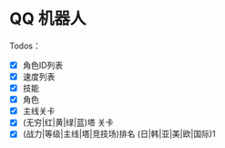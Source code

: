 # QQ 机器人

Todos：

- [x] 角色ID列表
- [x] 速度列表
- [x] 技能
- [x] 角色
- [x] 主线关卡
- [x] (无穷|红|黄|绿|蓝)塔 关卡
- [x] (战力|等级|主线|塔|竞技场)排名 (日|韩|亚|美|欧|国际)1